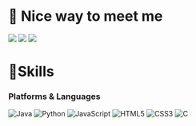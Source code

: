 # 🤞 Nice way to meet me
<p>
  <a href="https://kimgwanjung.tistory.com/" target="_blank"><img src="http://img.shields.io/badge/-Tech%20blog-black?style=flat-square&logo=github"/></a>
  <a href="https://www.linkedin.com/in/cowkite/" target="_blank"><img src="https://img.shields.io/badge/SoyeonKim-0A66C2?style=flat-square&logo=Linkedin&logoColor=white"/></a>
  <a href="mailto:kimgwanjung0424@gmail.com" target="_blank"><img src="https://img.shields.io/badge/kimgwanjung0424-d14836?style=flat-square&logo=Gmail&logoColor=white"/></a>
</p>

# 💪Skills
### Platforms & Languages
![Java](https://img.shields.io/badge/Java-007396.svg?&style=for-the-badge&logo=Java&logoColor=white) ![Python](https://img.shields.io/badge/Python-3776AB.svg?&style=for-the-badge&logo=Python&logoColor=white) ![JavaScript](https://img.shields.io/badge/JavaScript-F7DF1E.svg?&style=for-the-badge&logo=JavaScript&logoColor=white)
![HTML5](https://img.shields.io/badge/HTML5-E34F26.svg?&style=for-the-badge&logo=HTML5&logoColor=white) ![CSS3](https://img.shields.io/badge/CSS3-1572B6.svg?&style=for-the-badge&logo=CSS3&logoColor=white) ![C](https://img.shields.io/badge/C-A8B9CC?style=for-the-badge&logo=C&logoColor=white)
